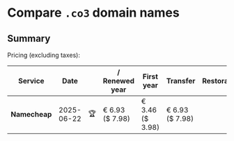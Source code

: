 # Compare `.co3` domain names

## Summary

Pricing (excluding taxes):

| Service | Date |  | / Renewed year | First year | Transfer | Restoration |
|--|--|--|--|--|--|--|
| **Namecheap** | 2025-06-22 | 🏆 | € 6.93<br>($ 7.98) | € 3.46<br>($ 3.98) | € 6.93<br>($ 7.98) |  |
